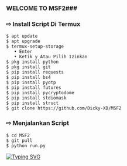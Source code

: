 ### WELCOME TO MSF2###
### ⇨  Install Script Di Termux
```
$ apt update
$ apt upgrade
$ termux-setup-storage  
   • Enter  
   • Ketik y Atau Pilih Izinkan
$ pkg install python
$ pkg install git
$ pip install requests
$ pip install bs4
$ pip install pyotp
$ pip install futures
$ pip install pycryptodome
$ pip install stdiomask
$ pip install struct
$ git clone https://github.com/Dicky-XD/MSF2
```
### ⇨  Menjalankan Script
```
$ cd MSF2
$ git pull
$ python run.py
```


[![Typing SVG](https://readme-typing-svg.demolab.com/?lines=HALLO+FRIENDS;MAU+APA+NGEREKOD+ATAU+PAKAI+SCRIPT+.+.+.+?;STAR+JANGAN+LUPA+YA+⭐)](https://git.io/typing-svg)
